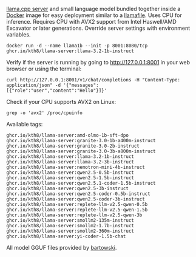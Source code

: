 [llama.cpp server](https://github.com/ggerganov/llama.cpp/tree/master/examples/server) and small language model bundled together inside a [Docker](https://www.docker.com) image for easy deployment similar to a [llamafile](https://github.com/Mozilla-Ocho/llamafile). Uses CPU for inference. Requires CPU with AVX2 support from Intel Haswell/AMD Excavator or later generations. Override server settings with environment variables.
```
docker run -d --name llama1b --init -p 8001:8080/tcp ghcr.io/kth8/llama-server:llama-3.2-1b-instruct
```
Verify if the server is running by going to http://127.0.0.1:8001 in your web browser or using the terminal:
```
curl http://127.0.0.1:8001/v1/chat/completions -H "Content-Type: application/json" -d '{"messages":[{"role":"user","content":"Hello"}]}'
```
Check if your CPU supports AVX2 on Linux:
```
grep -o 'avx2' /proc/cpuinfo
```
Available tags:
```
ghcr.io/kth8/llama-server:amd-olmo-1b-sft-dpo
ghcr.io/kth8/llama-server:granite-3.0-1b-a400m-instruct
ghcr.io/kth8/llama-server:granite-3.0-2b-instruct
ghcr.io/kth8/llama-server:granite-3.0-3b-a800m-instruct
ghcr.io/kth8/llama-server:llama-3.2-1b-instruct
ghcr.io/kth8/llama-server:llama-3.2-3b-instruct
ghcr.io/kth8/llama-server:nemotron-mini-4b-instruct
ghcr.io/kth8/llama-server:qwen2.5-0.5b-instruct
ghcr.io/kth8/llama-server:qwen2.5-1.5b-instruct
ghcr.io/kth8/llama-server:qwen2.5.1-coder-1.5b-instruct
ghcr.io/kth8/llama-server:qwen2.5-3b-instruct
ghcr.io/kth8/llama-server:qwen2.5-coder-0.5b-instruct
ghcr.io/kth8/llama-server:qwen2.5-coder-3b-instruct
ghcr.io/kth8/llama-server:replete-llm-v2.5-qwen-0.5b
ghcr.io/kth8/llama-server:replete-llm-v2.5-qwen-1.5b
ghcr.io/kth8/llama-server:replete-llm-v2.5-qwen-3b
ghcr.io/kth8/llama-server:smollm2-135m-instruct
ghcr.io/kth8/llama-server:smollm2-1.7b-instruct
ghcr.io/kth8/llama-server:smollm2-360m-instruct
ghcr.io/kth8/llama-server:yi-coder-1.5b-chat
```
All model GGUF files provided by [bartowski](https://huggingface.co/bartowski).

<!-- EXAMPLE_START --><!-- EXAMPLE_END -->
